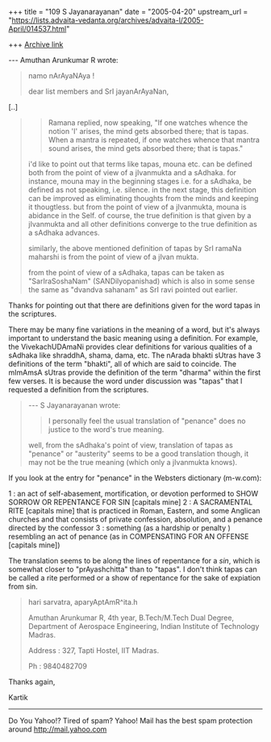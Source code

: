+++
title = "109 S Jayanarayanan"
date = "2005-04-20"
upstream_url = "https://lists.advaita-vedanta.org/archives/advaita-l/2005-April/014537.html"

+++
[Archive link](https://lists.advaita-vedanta.org/archives/advaita-l/2005-April/014537.html)

--- Amuthan Arunkumar R <aparyap at yahoo.co.in> wrote:
> namo nArAyaNAya !
> 
> dear list members and SrI jayanArAyaNan,
> 

[..]

> > Ramana replied, now speaking, "If one watches whence
> > the notion
> > 'I' arises, the mind gets absorbed there; that is
> > tapas. When a
> > mantra is repeated, if one watches whence that
> > mantra sound
> > arises, the mind gets absorbed there; that is
> > tapas."
> 
> i'd like to point out that terms like tapas, mouna
> etc. can be defined both from the point of view of a
> jIvanmukta and a sAdhaka. for instance, mouna may in
> the beginning stages i.e. for a sAdhaka, be defined as
> not speaking, i.e. silence. in the next stage, this
> definition can be improved as eliminating thoughts
> from the minds and keeping it thougtless. but from the
> point of view of a jIvanmukta, mouna is abidance in
> the Self. of course, the true definition is that given
> by a jIvanmukta and all other definitions converge to
> the true definition as a sAdhaka advances. 
> 
> similarly, the above mentioned definition of tapas by
> SrI ramaNa maharshi is from the point of view of a
> jIvan mukta. 
> 
> from the point of view of a sAdhaka, tapas can be
> taken as "SarIraSoshaNam" (SANDilyopanishad) which is
> also in some sense the same as "dvandva sahanam" as
> SrI ravi pointed out earlier. 
> 

Thanks for pointing out that there are definitions given for the
word tapas in the scriptures.

There may be many fine variations in the meaning of a word, but
it's always important to understand the basic meaning using a
definition. For example, the VivekachUDAmaNi provides clear
definitions for various qualities of a sAdhaka like shraddhA,
shama, dama, etc. The nArada bhakti sUtras have 3 definitions of
the term "bhakti", all of which are said to coincide. The
mImAmsA sUtras provide the definition of the term "dharma"
within the first few verses. It is because the word under
discussion was "tapas" that I requested a definition from the
scriptures.

> --- S Jayanarayanan <sjayana at yahoo.com> wrote:
> 
> >  I personally feel the usual
> > translation of
> > "penance" does no justice to the word's true
> > meaning.
> 
> well, from the sAdhaka's point of view, translation of
> tapas as "penance" or "austerity" seems to be a good
> translation though, it may not be the true meaning
> (which only a jIvanmukta knows).
> 

If you look at the entry for "penance" in the Websters
dictionary (m-w.com):

1 : an act of self-abasement, mortification, or devotion
performed to SHOW SORROW OR REPENTANCE FOR SIN [capitals mine]
2 : A SACRAMENTAL RITE [capitals mine] that is practiced in
Roman, Eastern, and some Anglican churches and that consists of
private confession, absolution, and a penance directed by the
confessor
3 : something (as a hardship or penalty ) resembling an act of
penance (as in COMPENSATING FOR AN OFFENSE [capitals mine])

The translation seems to be along the lines of repentance for a
*sin*, which is somewhat closer to "prAyashchitta" than to
"tapas". I don't think tapas can be called a rite performed or a
show of repentance for the sake of expiation from sin.

> hari sarvatra,
> aparyAptAmR^ita.h
> 
> 
> Amuthan Arunkumar R,
> 4th year, B.Tech/M.Tech Dual Degree,
> Department of Aerospace Engineering,
> Indian Institute of Technology Madras.
>  
> Address : 327, Tapti Hostel, IIT Madras.
> 
> Ph : 9840482709
> 

Thanks again,

Kartik

__________________________________________________
Do You Yahoo!?
Tired of spam?  Yahoo! Mail has the best spam protection around 
http://mail.yahoo.com 

